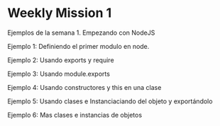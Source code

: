 # Weekly Mission 1

Ejemplos de la semana 1.     Empezando con NodeJS

Ejemplo 1: Definiendo el primer modulo en node.

Ejemplo 2: Usando exports y require

Ejemplo 3: Usando module.exports

Ejemplo 4: Usando constructores y this en una clase

Ejemplo 5: Usando clases e Instanciaciando del objeto y exportándolo

Ejemplo 6: Mas clases e instancias de objetos


